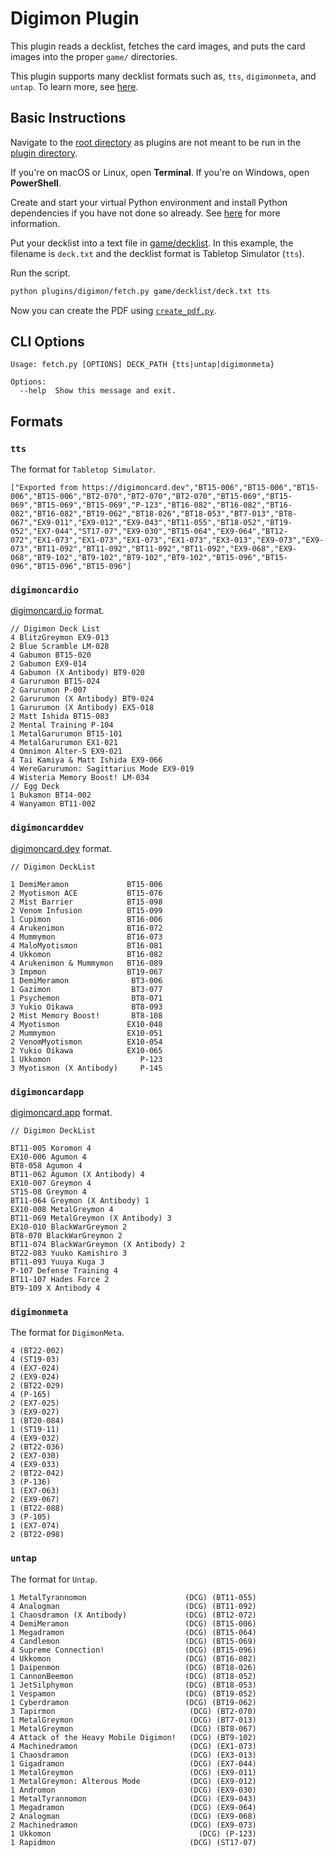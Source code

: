 # Digimon Plugin

This plugin reads a decklist, fetches the card images, and puts the card images into the proper `game/` directories.

This plugin supports many decklist formats such as, `tts`, `digimonmeta`, and `untap`. To learn more, see [here](#formats).

## Basic Instructions

Navigate to the [root directory](../..) as plugins are not meant to be run in the [plugin directory](.).

If you're on macOS or Linux, open **Terminal**. If you're on Windows, open **PowerShell**.

Create and start your virtual Python environment and install Python dependencies if you have not done so already. See [here](../../README.md#basic-usage) for more information.

Put your decklist into a text file in [game/decklist](../game/decklist/). In this example, the filename is `deck.txt` and the decklist format is Tabletop Simulator (`tts`).

Run the script.

```sh
python plugins/digimon/fetch.py game/decklist/deck.txt tts
```

Now you can create the PDF using [`create_pdf.py`](../../README.md#create_pdfpy).

## CLI Options

```
Usage: fetch.py [OPTIONS] DECK_PATH {tts|untap|digimonmeta}

Options:
  --help  Show this message and exit.
```

## Formats

### `tts`

The format for ``Tabletop Simulator``.

```
["Exported from https://digimoncard.dev","BT15-006","BT15-006","BT15-006","BT15-006","BT2-070","BT2-070","BT2-070","BT15-069","BT15-069","BT15-069","BT15-069","P-123","BT16-082","BT16-082","BT16-082","BT16-082","BT19-062","BT18-026","BT18-053","BT7-013","BT8-067","EX9-011","EX9-012","EX9-043","BT11-055","BT18-052","BT19-052","EX7-044","ST17-07","EX9-030","BT15-064","EX9-064","BT12-072","EX1-073","EX1-073","EX1-073","EX1-073","EX3-013","EX9-073","EX9-073","BT11-092","BT11-092","BT11-092","BT11-092","EX9-068","EX9-068","BT9-102","BT9-102","BT9-102","BT9-102","BT15-096","BT15-096","BT15-096","BT15-096"]
```

### `digimoncardio`

[digimoncard.io](digimoncard.io) format.

```
// Digimon Deck List 
4 BlitzGreymon EX9-013
2 Blue Scramble LM-028
4 Gabumon BT15-020
2 Gabumon EX9-014
4 Gabumon (X Antibody) BT9-020
4 Garurumon BT15-024
2 Garurumon P-007
2 Garurumon (X Antibody) BT9-024
1 Garurumon (X Antibody) EX5-018
2 Matt Ishida BT15-083
2 Mental Training P-104
1 MetalGarurumon BT15-101
4 MetalGarurumon EX1-021
4 Omnimon Alter-S EX9-021
4 Tai Kamiya & Matt Ishida EX9-066
4 WereGarurumon: Sagittarius Mode EX9-019
4 Wisteria Memory Boost! LM-034
// Egg Deck 
1 Bukamon BT14-002
4 Wanyamon BT11-002
```

### `digimoncarddev`

[digimoncard.dev](digimoncard.dev) format.

```
// Digimon DeckList

1 DemiMeramon             BT15-006 
2 Myotismon ACE           BT15-076 
2 Mist Barrier            BT15-098 
2 Venom Infusion          BT15-099 
1 Cupimon                 BT16-006 
4 Arukenimon              BT16-072 
4 Mummymon                BT16-073 
4 MaloMyotismon           BT16-081 
4 Ukkomon                 BT16-082 
4 Arukenimon & Mummymon   BT16-089 
3 Impmon                  BT19-067 
1 DemiMeramon              BT3-006 
1 Gazimon                  BT3-077 
1 Psychemon                BT8-071 
3 Yukio Oikawa             BT8-093 
2 Mist Memory Boost!       BT8-108 
4 Myotismon               EX10-048 
2 Mummymon                EX10-051 
2 VenomMyotismon          EX10-054 
2 Yukio Oikawa            EX10-065 
1 Ukkomon                    P-123 
3 Myotismon (X Antibody)     P-145 
```

### `digimoncardapp`

[digimoncard.app](digimoncard.app) format.

```
// Digimon DeckList

BT11-005 Koromon 4
EX10-006 Agumon 4
BT8-058 Agumon 4
BT11-062 Agumon (X Antibody) 4
EX10-007 Greymon 4
ST15-08 Greymon 4
BT11-064 Greymon (X Antibody) 1
EX10-008 MetalGreymon 4
BT11-069 MetalGreymon (X Antibody) 3
EX10-010 BlackWarGreymon 2
BT8-070 BlackWarGreymon 2
BT11-074 BlackWarGreymon (X Antibody) 2
BT22-083 Yuuko Kamishiro 3
BT11-093 Yuuya Kuga 3
P-107 Defense Training 4
BT11-107 Hades Force 2
BT9-109 X Antibody 4
```

### `digimonmeta`

The format for ``DigimonMeta``.

```
4 (BT22-002)
4 (ST19-03)
4 (EX7-024)
2 (EX9-024)
2 (BT22-029)
4 (P-165)
2 (EX7-025)
3 (EX9-027)
1 (BT20-084)
1 (ST19-11)
4 (EX9-032)
2 (BT22-036)
2 (EX7-030)
4 (EX9-033)
2 (BT22-042)
3 (P-136)
1 (EX7-063)
2 (EX9-067)
1 (BT22-088)
3 (P-105)
1 (EX7-074)
2 (BT22-098)
```

### `untap`

The format for ``Untap``.

```
1 MetalTyrannomon                      (DCG) (BT11-055)
4 Analogman                            (DCG) (BT11-092)
1 Chaosdramon (X Antibody)             (DCG) (BT12-072)
4 DemiMeramon                          (DCG) (BT15-006)
1 Megadramon                           (DCG) (BT15-064)
4 Candlemon                            (DCG) (BT15-069)
4 Supreme Connection!                  (DCG) (BT15-096)
4 Ukkomon                              (DCG) (BT16-082)
1 Daipenmon                            (DCG) (BT18-026)
1 CannonBeemon                         (DCG) (BT18-052)
1 JetSilphymon                         (DCG) (BT18-053)
1 Vespamon                             (DCG) (BT19-052)
1 Cyberdramon                          (DCG) (BT19-062)
3 Tapirmon                              (DCG) (BT2-070)
1 MetalGreymon                          (DCG) (BT7-013)
1 MetalGreymon                          (DCG) (BT8-067)
4 Attack of the Heavy Mobile Digimon!   (DCG) (BT9-102)
4 Machinedramon                         (DCG) (EX1-073)
1 Chaosdramon                           (DCG) (EX3-013)
1 Gigadramon                            (DCG) (EX7-044)
1 MetalGreymon                          (DCG) (EX9-011)
1 MetalGreymon: Alterous Mode           (DCG) (EX9-012)
1 Andromon                              (DCG) (EX9-030)
1 MetalTyrannomon                       (DCG) (EX9-043)
1 Megadramon                            (DCG) (EX9-064)
2 Analogman                             (DCG) (EX9-068)
2 Machinedramon                         (DCG) (EX9-073)
1 Ukkomon                                 (DCG) (P-123)
1 Rapidmon                              (DCG) (ST17-07)
```